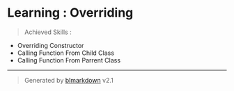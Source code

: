 # Learning : Overriding
> Achieved Skills :

+ Overriding Constructor
+ Calling Function From Child Class
+ Calling Function From Parrent Class

---
> Generated by [blmarkdown](https://github.com/bearaujus/blmarkdown) v2.1